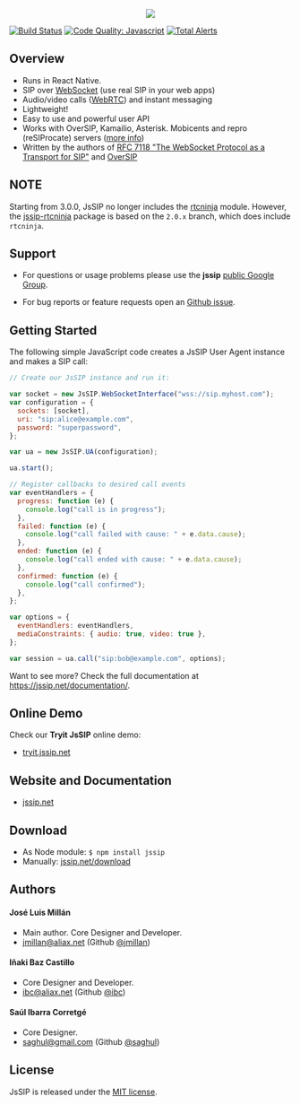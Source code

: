 <p align="center"><a href="https://jssip.net"><img src="https://jssip.net/images/jssip-banner-new.png"/></a></p>

[![Build Status](https://api.travis-ci.com/versatica/JsSIP.png)](https://travis-ci.com/versatica/JsSIP)
[![Code Quality: Javascript](https://img.shields.io/lgtm/grade/javascript/g/versatica/JsSIP.svg?logo=lgtm&logoWidth=18)](https://lgtm.com/projects/g/versatica/JsSIP/context:javascript)
[![Total Alerts](https://img.shields.io/lgtm/alerts/g/versatica/JsSIP.svg?logo=lgtm&logoWidth=18)](https://lgtm.com/projects/g/versatica/JsSIP/alerts)

## Overview

- Runs in React Native.
- SIP over [WebSocket](https://jssip.net/documentation/misc/sip_websocket/) (use real SIP in your web apps)
- Audio/video calls ([WebRTC](https://jssip.net/documentation/misc/webrtc)) and instant messaging
- Lightweight!
- Easy to use and powerful user API
- Works with OverSIP, Kamailio, Asterisk. Mobicents and repro (reSIProcate) servers ([more info](https://jssip.net/documentation/misc/interoperability))
- Written by the authors of [RFC 7118 "The WebSocket Protocol as a Transport for SIP"](https://tools.ietf.org/html/rfc7118) and [OverSIP](http://oversip.net)

## NOTE

Starting from 3.0.0, JsSIP no longer includes the [rtcninja](https://github.com/eface2face/rtcninja.js/) module. However, the [jssip-rtcninja](https://www.npmjs.com/package/jssip-rtcninja) package is based on the `2.0.x` branch, which does include `rtcninja`.

## Support

- For questions or usage problems please use the **jssip** [public Google Group](https://groups.google.com/forum/#!forum/jssip).

- For bug reports or feature requests open an [Github issue](https://github.com/versatica/JsSIP/issues).

## Getting Started

The following simple JavaScript code creates a JsSIP User Agent instance and makes a SIP call:

```javascript
// Create our JsSIP instance and run it:

var socket = new JsSIP.WebSocketInterface("wss://sip.myhost.com");
var configuration = {
  sockets: [socket],
  uri: "sip:alice@example.com",
  password: "superpassword",
};

var ua = new JsSIP.UA(configuration);

ua.start();

// Register callbacks to desired call events
var eventHandlers = {
  progress: function (e) {
    console.log("call is in progress");
  },
  failed: function (e) {
    console.log("call failed with cause: " + e.data.cause);
  },
  ended: function (e) {
    console.log("call ended with cause: " + e.data.cause);
  },
  confirmed: function (e) {
    console.log("call confirmed");
  },
};

var options = {
  eventHandlers: eventHandlers,
  mediaConstraints: { audio: true, video: true },
};

var session = ua.call("sip:bob@example.com", options);
```

Want to see more? Check the full documentation at https://jssip.net/documentation/.

## Online Demo

Check our **Tryit JsSIP** online demo:

- [tryit.jssip.net](https://tryit.jssip.net)

## Website and Documentation

- [jssip.net](https://jssip.net/)

## Download

- As Node module: `$ npm install jssip`
- Manually: [jssip.net/download](https://jssip.net/download/)

## Authors

#### José Luis Millán

- Main author. Core Designer and Developer.
- <jmillan@aliax.net> (Github [@jmillan](https://github.com/jmillan))

#### Iñaki Baz Castillo

- Core Designer and Developer.
- <ibc@aliax.net> (Github [@ibc](https://github.com/ibc))

#### Saúl Ibarra Corretgé

- Core Designer.
- <saghul@gmail.com> (Github [@saghul](https://github.com/saghul))

## License

JsSIP is released under the [MIT license](https://jssip.net/license).
